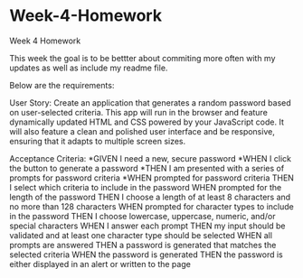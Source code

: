 # Week-4-Homework

Week 4 Homework

This week the goal is to be bettter about commiting more often with my updates as well as include my readme file.

Below are the requirements:

User Story:
Create an application that generates a random password based on user-selected criteria. This app will run in the browser and feature dynamically updated HTML and CSS powered by your JavaScript code. It will also feature a clean and polished user interface and be responsive, ensuring that it adapts to multiple screen sizes.

Acceptance Criteria:
*GIVEN I need a new, secure password
*WHEN I click the button to generate a password
*THEN I am presented with a series of prompts for password criteria
*WHEN prompted for password criteria
THEN I select which criteria to include in the password
WHEN prompted for the length of the password
THEN I choose a length of at least 8 characters and no more than 128 characters
WHEN prompted for character types to include in the password
THEN I choose lowercase, uppercase, numeric, and/or special characters
WHEN I answer each prompt
THEN my input should be validated and at least one character type should be selected
WHEN all prompts are answered
THEN a password is generated that matches the selected criteria
WHEN the password is generated
THEN the password is either displayed in an alert or written to the page
